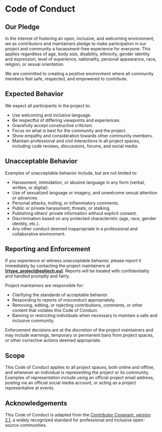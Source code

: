 # Code of Conduct

## Our Pledge

In the interest of fostering an open, inclusive, and welcoming environment, we as contributors and maintainers pledge to make participation in our project and community a harassment-free experience for everyone. This applies regardless of age, body size, disability, ethnicity, gender identity and expression, level of experience, nationality, personal appearance, race, religion, or sexual orientation.

We are committed to creating a positive environment where all community members feel safe, respected, and empowered to contribute.

## Expected Behavior

We expect all participants in the project to:

- Use welcoming and inclusive language.
- Be respectful of differing viewpoints and experiences.
- Gracefully accept constructive criticism.
- Focus on what is best for the community and the project.
- Show empathy and consideration towards other community members.
- Maintain professional and civil interactions in all project spaces, including code reviews, discussions, forums, and social media.

## Unacceptable Behavior

Examples of unacceptable behavior include, but are not limited to:

- Harassment, intimidation, or abusive language in any form (verbal, written, or digital).
- Use of sexualized language or imagery, and unwelcome sexual attention or advances.
- Personal attacks, trolling, or inflammatory comments.
- Public or private harassment, threats, or stalking.
- Publishing others’ private information without explicit consent.
- Discrimination based on any protected characteristic (age, race, gender identity, etc.).
- Any other conduct deemed inappropriate in a professional and collaborative environment.

## Reporting and Enforcement

If you experience or witness unacceptable behavior, please report it immediately by contacting the project maintainers at **[rtype_project@epitech.eu]**. Reports will be treated with confidentiality and handled promptly and fairly.

Project maintainers are responsible for:

- Clarifying the standards of acceptable behavior.
- Responding to reports of misconduct appropriately.
- Removing, editing, or rejecting contributions, comments, or other content that violates this Code of Conduct.
- Banning or restricting individuals when necessary to maintain a safe and inclusive community.

Enforcement decisions are at the discretion of the project maintainers and may include warnings, temporary or permanent bans from project spaces, or other corrective actions deemed appropriate.

## Scope

This Code of Conduct applies to all project spaces, both online and offline, and whenever an individual is representing the project or its community. Examples of representation include using an official project email address, posting via an official social media account, or acting as a project representative at events.

## Acknowledgements

This Code of Conduct is adapted from the [Contributor Covenant, version 2.1](https://www.contributor-covenant.org/version/2/1/code_of_conduct/), a widely recognized standard for professional and inclusive open-source communities.
